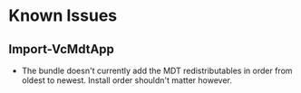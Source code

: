 # Known Issues

## Import-VcMdtApp

* The bundle doesn't currently add the MDT redistributables in order from oldest to newest. Install order shouldn't matter however.